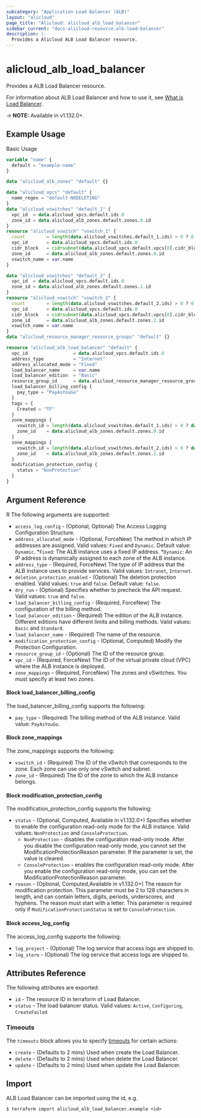 ```yaml
---
subcategory: "Application Load Balancer (ALB)"
layout: "alicloud"
page_title: "Alicloud: alicloud_alb_load_balancer"
sidebar_current: "docs-alicloud-resource-alb-load-balancer"
description: |-
  Provides a Alicloud ALB Load Balancer resource.
---
```


# alicloud\_alb\_load\_balancer

Provides a ALB Load Balancer resource.

For information about ALB Load Balancer and how to use it, see [What is Load Balancer](https://www.alibabacloud.com/help/doc-detail/197341.htm).

-> **NOTE:** Available in v1.132.0+.

## Example Usage

Basic Usage

```terraform
variable "name" {
  default = "example-name"
}

data "alicloud_alb_zones" "default" {}

data "alicloud_vpcs" "default" {
  name_regex = "default-NODELETING"
}
data "alicloud_vswitches" "default_1" {
  vpc_id  = data.alicloud_vpcs.default.ids.0
  zone_id = data.alicloud_alb_zones.default.zones.0.id
}
resource "alicloud_vswitch" "vswitch_1" {
  count        = length(data.alicloud_vswitches.default_1.ids) > 0 ? 0 : 1
  vpc_id       = data.alicloud_vpcs.default.ids.0
  cidr_block   = cidrsubnet(data.alicloud_vpcs.default.vpcs[0].cidr_block, 8, 2)
  zone_id      = data.alicloud_alb_zones.default.zones.0.id
  vswitch_name = var.name
}

data "alicloud_vswitches" "default_2" {
  vpc_id  = data.alicloud_vpcs.default.ids.0
  zone_id = data.alicloud_alb_zones.default.zones.1.id
}
resource "alicloud_vswitch" "vswitch_2" {
  count        = length(data.alicloud_vswitches.default_2.ids) > 0 ? 0 : 1
  vpc_id       = data.alicloud_vpcs.default.ids.0
  cidr_block   = cidrsubnet(data.alicloud_vpcs.default.vpcs[0].cidr_block, 8, 4)
  zone_id      = data.alicloud_alb_zones.default.zones.1.id
  vswitch_name = var.name
}
data "alicloud_resource_manager_resource_groups" "default" {}

resource "alicloud_alb_load_balancer" "default" {
  vpc_id                 = data.alicloud_vpcs.default.ids.0
  address_type           = "Internet"
  address_allocated_mode = "Fixed"
  load_balancer_name     = var.name
  load_balancer_edition  = "Basic"
  resource_group_id      = data.alicloud_resource_manager_resource_groups.default.groups.0.id
  load_balancer_billing_config {
    pay_type = "PayAsYouGo"
  }
  tags = {
    Created = "TF"
  }
  zone_mappings {
    vswitch_id = length(data.alicloud_vswitches.default_1.ids) > 0 ? data.alicloud_vswitches.default_1.ids[0] : concat(alicloud_vswitch.vswitch_1.*.id, [""])[0]
    zone_id    = data.alicloud_alb_zones.default.zones.0.id
  }
  zone_mappings {
    vswitch_id = length(data.alicloud_vswitches.default_2.ids) > 0 ? data.alicloud_vswitches.default_2.ids[0] : concat(alicloud_vswitch.vswitch_2.*.id, [""])[0]
    zone_id    = data.alicloud_alb_zones.default.zones.1.id
  }
  modification_protection_config {
    status = "NonProtection"
  }
}

```

## Argument Reference
R
The following arguments are supported:

* `access_log_config` - (Optional, Optional) The Access Logging Configuration Structure.
* `address_allocated_mode` - (Optional, ForceNew) The method in which IP addresses are assigned. Valid values: `Fixed` and `Dynamic`. Default value: `Dynamic`.
  *`Fixed`: The ALB instance uses a fixed IP address. 
  *`Dynamic`: An IP address is dynamically assigned to each zone of the ALB instance.
* `address_type` - (Required, ForceNew) The type of IP address that the ALB instance uses to provide services. Valid values: `Intranet`, `Internet`.
* `deletion_protection_enabled` - (Optional) The deletion protection enabled. Valid values: `true` and `false`. Default value: `false`.
* `dry_run` - (Optional) Specifies whether to precheck the API request. Valid values: `true` and `false`.
* `load_balancer_billing_config` - (Required, ForceNew) The configuration of the billing method.
* `load_balancer_edition` - (Required) The edition of the ALB instance. Different editions have different limits and billing methods.  Valid values: `Basic` and `Standard`.
* `load_balancer_name` - (Required) The name of the resource.
* `modification_protection_config` - (Optional, Computed) Modify the Protection Configuration.
* `resource_group_id` - (Optional) The ID of the resource group.
* `vpc_id` - (Required, ForceNew) The ID of the virtual private cloud (VPC) where the ALB instance is deployed.
* `zone_mappings` - (Required, ForceNew) The zones and vSwitches. You must specify at least two zones.

#### Block load_balancer_billing_config

The load_balancer_billing_config supports the following:

* `pay_type` - (Required) The billing method of the ALB instance. Valid value: `PayAsYouGo`.

#### Block zone_mappings

The zone_mappings supports the following: 

* `vswitch_id` - (Required) The ID of the vSwitch that corresponds to the zone. Each zone can use only one vSwitch and subnet.
* `zone_id` - (Required) The ID of the zone to which the ALB instance belongs.

#### Block modification_protection_config

The modification_protection_config supports the following: 

* `status` - (Optional, Computed, Available in v1.132.0+) Specifies whether to enable the configuration read-only mode for the ALB instance. Valid values: `NonProtection` and `ConsoleProtection`.
  * `NonProtection` - disables the configuration read-only mode. After you disable the configuration read-only mode, you cannot set the ModificationProtectionReason parameter. If the parameter is set, the value is cleared.
  * `ConsoleProtection` - enables the configuration read-only mode. After you enable the configuration read-only mode, you can set the ModificationProtectionReason parameter.
* `reason` - (Optional, Computed,Available in v1.132.0+) The reason for modification protection. This parameter must be 2 to 128 characters in length, and can contain letters, digits, periods, underscores, and hyphens. The reason must start with a letter. This parameter is required only if `ModificationProtectionStatus` is set to `ConsoleProtection`.

#### Block access_log_config

The access_log_config supports the following: 

* `log_project` - (Optional) The log service that access logs are shipped to.
* `log_store` - (Optional) The log service that access logs are shipped to.

## Attributes Reference

The following attributes are exported:

* `id` - The resource ID in terraform of Load Balancer.
* `status` - The load balancer status. Valid values: `Active`, `Configuring`, `CreateFailed`

### Timeouts

The `timeouts` block allows you to specify [timeouts](https://www.terraform.io/docs/configuration-0-11/resources.html#timeouts) for certain actions:

* `create` - (Defaults to 2 mins) Used when create the Load Balancer.
* `delete` - (Defaults to 2 mins) Used when delete the Load Balancer.
* `update` - (Defaults to 2 mins) Used when update the Load Balancer.

## Import

ALB Load Balancer can be imported using the id, e.g.

```
$ terraform import alicloud_alb_load_balancer.example <id>
```
